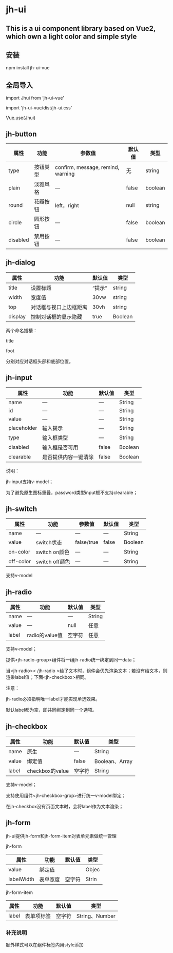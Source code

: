 # jh-ui
## This is a ui component library based on Vue2, which own a light color and simple style

## 安装

npm install jh-ui-vue

## 全局导入

import Jhui from ‘jh-ui-vue’

import 'jh-ui-vue/dist/jh-ui.css'

Vue.use(Jhui)




## jh-button

| 属性     | 功能     | 参数值                            | 默认值 | 类型    |
|----------|----------|----------------------------------|-------|---------|
| type     | 按钮类型 | confirm, message, remind, warning | 无     | string  |
| plain    | 淡雅风格 | —                                 | false  | boolean |
| round    | 花瓣按钮 | left，right                       | null   | string  |
| circle   | 圆形按钮 | —                                 | false  | boolean |
| disabled | 禁用按钮 | —                                 | false  | boolean |

## jh-dialog

| 属性    | 功能                   | 默认值 | 类型    |
|---------|------------------------|--------|--------|
| title   | 设置标题               | “提示“ | string  |
| width   | 宽度值                 | 30vw   | string |
| top     | 对话框与视口上边框距离 | 30vh   | string  |
| display | 控制对话框的显示隐藏   | true   | Boolean |

两个命名插槽：

title

foot

分别对应对话框头部和底部位置。

## jh-input

| 属性        | 功能                 | 默认值 | 类型    |
|-------------|---------------------|--------|--------|
| name        | —                   | —      | String |
| id          | —                   | —      | String |
| value       | —                   | —      | String |
| placeholder | 输入提示             | —      | String |
| type        | 输入框类型           | —      | String |
| disabled    | 输入框是否可用       | false  | Boolean|
| clearable   | 是否提供内容一键清除 | false  | Boolean |

说明：

jh-input支持v-model；

为了避免原生图标重叠，password类型input框不支持clearable；

## jh-switch

| 属性      | 功能           | 参数值     | 默认值 | 类型    |
|-----------|---------------|------------|--------|--------|
| name      | —              | —         | —      | String  |
| value     | switch状态     | false/true | false  | Boolean |
| on-color  | switch on颜色  | —          | —      | String  |
| off-color | switch off颜色 | —          | —      | String  |

支持v-model

## jh-radio

| 属性  | 功能           | 默认值 | 类型   |
|-------|---------------|--------|--------|
| name  | —              | —      | String |
| value | —              | null   | 任意   |
| label | radio的value值 | 空字符 | 任意   |

支持v-model；

提供\<jh-radio-group\>组件将一组jh-radio统一绑定到同一data；

当\<jh-radio\>\< /jh-radio
\>给了文本时，组件会优先渲染文本；若没有给文本，则渲染label值；下面\<jh-checkbox\>相同。

注意：

jh-radio必须指明唯一label才能实现单选效果。

默认label都为空，即共同绑定到同一个选项。

## jh-checkbox

| 属性   | 功能            | 默认值 | 类型           |
|--------|----------------|--------|---------------|
| name   | 原生            | —      | String         |
| value  | 绑定值          | false  | Boolean、Array |
| label  | checkbox的value | 空字符 | String         |

支持v-model；

支持使用组件\<jh-checkbox-grop\>进行统一v-model绑定；

在jh-checkbox没有页面文本时，会将label作为文本渲染；

## jh-form

jh-ui提供jh-form和jh-form-item对表单元素做统一管理

jh-form

| 属性       | 功能     | 默认值 | 类型  |
|------------|----------|-------|-------|
| value      | 绑定值   |        | Objec |
| labelWidth | 表单宽度 | 空字符 | Strin |

jh-form-item

| 属性  | 功能       | 默认值 | 类型           |
|-------|-----------|--------|----------------|
| label | 表单项标签 | 空字符 | String、Number |

### 补充说明
额外样式可以在组件标签内用style添加


